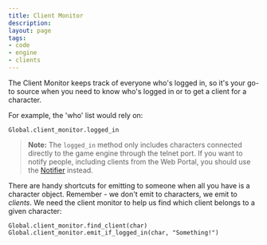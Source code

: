 ```yaml
---
title: Client Monitor
description:
layout: page
tags: 
- code
- engine
- clients
---
```


The Client Monitor keeps track of everyone who's logged in, so it's your go-to source when you need to know who's logged in or to get a client for a character.

For example, the 'who' list would rely on:

    Global.client_monitor.logged_in

> <i class="fa fa-exclamation-triangle"></i> **Note:** The `logged_in` method only includes characters connected directly to the game engine through the telnet port.  If you want to notify people, including clients from the Web Portal, you should use the [Notifier](/tutorials/code/notifier) instead.

There are handy shortcuts for emitting to someone when all you have is a character object.  Remember - we don't emit to characters, we emit to *clients*.  We need the client monitor to help us find which client belongs to a given character:

    Global.client_monitor.find_client(char)
    Global.client_monitor.emit_if_logged_in(char, "Something!")